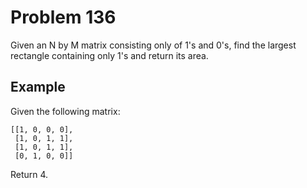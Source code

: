 # Problem 136

Given an N by M matrix consisting only of 1's and 0's, find the largest rectangle containing only 1's and return its area.

## Example

Given the following matrix:

```text
[[1, 0, 0, 0],
 [1, 0, 1, 1],
 [1, 0, 1, 1],
 [0, 1, 0, 0]]
```

Return 4.
